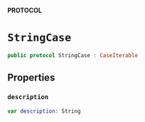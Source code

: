 **PROTOCOL**

# `StringCase`

```swift
public protocol StringCase : CaseIterable
```

## Properties
### `description`

```swift
var description: String
```
